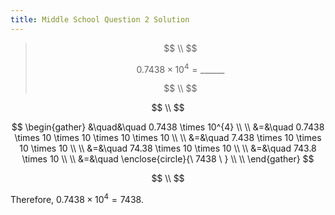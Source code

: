 ```yaml
---
title: Middle School Question 2 Solution
---
```

>$$ \\ $$
>
>$$
>0.7438 \times 10^{4} = \_\_\_\_\_\_
>$$
>
>$$ \\ $$

$$ \\ $$

$$
\begin{gather}
&\quad&\quad 0.7438 \times 10^{4} \\ \\
&=&\quad 0.7438 \times 10 \times 10 \times 10 \times 10 \\ \\
&=&\quad 7.438 \times 10 \times 10 \times 10 \\ \\
&=&\quad 74.38 \times 10 \times 10 \\ \\
&=&\quad 743.8 \times 10 \\ \\
&=&\quad \enclose{circle}{\ 7438 \ } \\ \\
\end{gather}
$$

$$ \\ $$

Therefore, $0.7438 \times 10^{4} = 7438$.